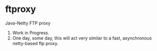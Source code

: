# ftproxy
Java-Netty FTP proxy

1. Work in Progress.
2. One day, some day, this will act very similar to a fast, asynchronous netty-based ftp proxy.
